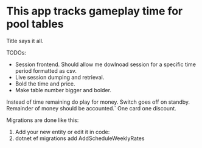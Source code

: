 # This app tracks gameplay time for pool tables

Title says it all.

TODOs:

* Session frontend. Should allow me dowlnoad session for a specific time period formatted as csv.
* Live session dumping and retrieval.
* Bold the time and price.
* Make table number bigger and bolder.



Instead of time remaining do play for money.
Switch goes off on standby.
Remainder of money should be accounted.`
One card one discount.


Migrations are done like this:
1. Add your new entity or edit it in code:
2. dotnet ef migrations add AddScheduleWeeklyRates


